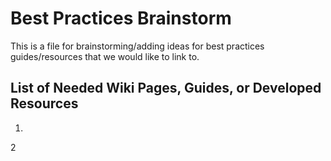 # Best Practices Brainstorm 
This is a file for brainstorming/adding ideas for best practices guides/resources that we would like to link to. 

## List of Needed Wiki Pages, Guides, or Developed Resources
1. 
2
